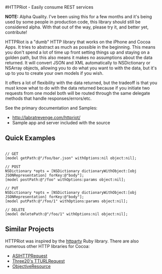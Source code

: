 #HTTPRiot - Easily consume REST services

**NOTE:** Alpha Quality. I've been using this for a few months and it's being used by some people
in production code, this library should still be considered alpha.  With that out of the way, 
please try it, and better yet, contribute!

HTTPRiot is a "dumb" HTTP library that works on the iPhone and Cocoa Apps.  It tries to abstract as much as possible 
in the beginning.  This means you don't spend a lot of time up front setting things up and staying on a golden path, but 
this also means it makes no assumptions about the data returned.  It will convert JSON and XML automatically to NSDictionary or NSArray objects, 
allowing you to do what you want to with the data, but it's up to you to create your own models if you wish.

It offers a lot of flexibility with the data returned, but the tradeoff is that you must know what to do with 
the data returned because if you initiate two requests from one model both will be routed through the same 
delegate methods that handle responses/errors/etc.

See the primary documentation and Samples:
* http://labratrevenge.com/httpriot/
* Sample app and server included with the source

## Quick Examples
<pre><code>
// GET
[model getPath:@"/foo/bar.json" withOptions:nil object:nil];

// POST
NSDictionary *opts = [NSDictionary dictionaryWithObject:[obj JSONRepresentation] forKey:@"body"];
[model postPath:@"/foo" withOptions:params object:nil];

// PUT
NSDictionary *opts = [NSDictionary dictionaryWithObject:[obj JSONRepresentation] forKey:@"body"];
[model putPath:@"/foo/1" withOptions:params object:nil];

// DELETE
[model deletePath:@"/foo/1" withOptions:nil object:nil];
</code></pre>

## Similar Projects
HTTPRiot was inspired by the <a href="http://github.com/jnunemaker/httparty/tree/master">httparty</a> Ruby library.
There are also numerous other HTTP libraries for Cocoa:

* [ASIHTTPRequest](http://github.com/pokeb/asi-http-request/tree/master)
* [Three20's TTURLRequest](http://github.com/joehewitt/three20/tree/master)
* [ObjectiveResource](http://github.com/yfactorial/objectiveresource/tree/master)

